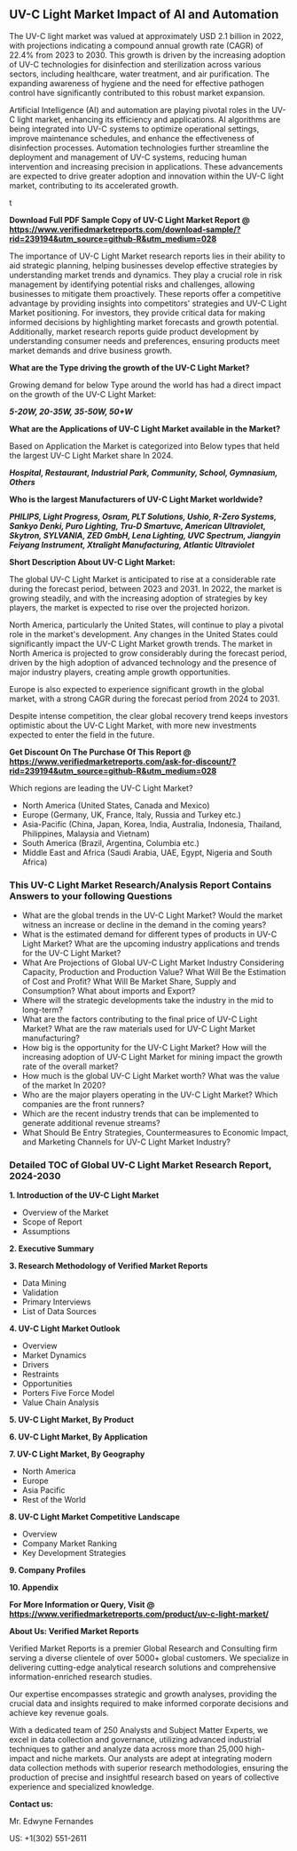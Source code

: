 <h2>UV-C Light Market Impact of AI and Automation</h2><p>The UV-C light market was valued at approximately USD 2.1 billion in 2022, with projections indicating a compound annual growth rate (CAGR) of 22.4% from 2023 to 2030. This growth is driven by the increasing adoption of UV-C technologies for disinfection and sterilization across various sectors, including healthcare, water treatment, and air purification. The expanding awareness of hygiene and the need for effective pathogen control have significantly contributed to this robust market expansion.</p><p>Artificial Intelligence (AI) and automation are playing pivotal roles in the UV-C light market, enhancing its efficiency and applications. AI algorithms are being integrated into UV-C systems to optimize operational settings, improve maintenance schedules, and enhance the effectiveness of disinfection processes. Automation technologies further streamline the deployment and management of UV-C systems, reducing human intervention and increasing precision in applications. These advancements are expected to drive greater adoption and innovation within the UV-C light market, contributing to its accelerated growth.</p>t</p><p id="" class=""><strong>Download Full PDF Sample Copy of UV-C Light Market Report @ <a href="https://www.verifiedmarketreports.com/download-sample/?rid=239194&utm_source=github-R&utm_medium=028" target="_blank">https://www.verifiedmarketreports.com/download-sample/?rid=239194&utm_source=github-R&utm_medium=028</a></strong></p><p>The importance of&nbsp;UV-C Light Market research reports lies in their ability to aid strategic planning, helping businesses develop effective strategies by understanding market trends and dynamics. They play a crucial role in risk management by identifying potential risks and challenges, allowing businesses to mitigate them proactively. These reports offer a competitive advantage by providing insights into competitors' strategies and UV-C Light Market positioning. For investors, they provide critical data for making informed decisions by highlighting market forecasts and growth potential. Additionally, market research reports guide product development by understanding consumer needs and preferences, ensuring products meet market demands and drive business growth.</p><p><strong>What are the&nbsp;Type driving the growth of the UV-C Light Market?</strong></p><p id="" class="">Growing demand for below Type around the world has had a direct impact on the growth of the UV-C Light Market:</p><em><strong>5-20W, 20-35W, 35-50W, 50+W</strong></em></p><strong>What are the&nbsp;Applications&nbsp;of UV-C Light Market available in the Market?</strong></p><p id="" class="">Based on Application the Market is categorized into Below types that held the largest UV-C Light Market share In 2024.</p><em><strong>Hospital, Restaurant, Industrial Park, Community, School, Gymnasium, Others</strong></em></p><strong>Who is the largest Manufacturers of UV-C Light Market worldwide?</strong></p><p><em><strong>PHILIPS, Light Progress, Osram, PLT Solutions, Ushio, R-Zero Systems, Sankyo Denki, Puro Lighting, Tru-D Smartuvc, American Ultraviolet, Skytron, SYLVANIA, ZED GmbH, Lena Lighting, UVC Spectrum, Jiangyin Feiyang Instrument, Xtralight Manufacturing, Atlantic Ultraviolet</strong></em></p><p id="" class=""><strong>Short Description About UV-C Light Market:</strong></p><p>The global UV-C Light Market is anticipated to rise at a considerable rate during the forecast period, between 2023 and 2031. In 2022, the market is growing steadily, and with the increasing adoption of strategies by key players, the market is expected to rise over the projected horizon.</p><p>North America, particularly the United States, will continue to play a pivotal role in the market's development. Any changes in the United States could significantly impact the UV-C Light Market growth trends. The market in North America is projected to grow considerably during the forecast period, driven by the high adoption of advanced technology and the presence of major industry players, creating ample growth opportunities.</p><p>Europe is also expected to experience significant growth in the global market, with a strong CAGR during the forecast period from 2024 to 2031.</p><p>Despite intense competition, the clear global recovery trend keeps investors optimistic about the UV-C Light Market, with more new investments expected to enter the field in the future.</p><p id="" class=""><strong>Get Discount On The Purchase Of This Report @ <a href="https://www.verifiedmarketreports.com/ask-for-discount/?rid=239194&utm_source=github-R&utm_medium=028" target="_blank">https://www.verifiedmarketreports.com/ask-for-discount/?rid=239194&utm_source=github-R&utm_medium=028</a></strong></p>Which regions are leading the UV-C Light Market?</p><ul><li>North America (United States, Canada and Mexico)</li><li>Europe (Germany, UK, France, Italy, Russia and Turkey etc.)</li><li>Asia-Pacific (China, Japan, Korea, India, Australia, Indonesia, Thailand, Philippines, Malaysia and Vietnam)</li><li>South America (Brazil, Argentina, Columbia etc.)</li><li>Middle East and Africa (Saudi Arabia, UAE, Egypt, Nigeria and South Africa)</li></ul><h3 id="" class="">This UV-C Light Market Research/Analysis Report Contains Answers to your following Questions</h3><ul><li>What are the global trends in the UV-C Light Market? Would the market witness an increase or decline in the demand in the coming years?</li><li>What is the estimated demand for different types of products in UV-C Light Market? What are the upcoming industry applications and trends for the UV-C Light Market?</li><li>What Are Projections of Global UV-C Light Market Industry Considering Capacity, Production and Production Value? What Will Be the Estimation of Cost and Profit? What Will Be Market Share, Supply and Consumption? What about imports and Export?</li><li>Where will the strategic developments take the industry in the mid to long-term?</li><li>What are the factors contributing to the final price of UV-C Light Market? What are the raw materials used for UV-C Light Market manufacturing?</li><li>How big is the opportunity for the UV-C Light Market? How will the increasing adoption of UV-C Light Market for mining impact the growth rate of the overall market?</li><li>How much is the global UV-C Light Market worth? What was the value of the market In 2020?</li><li>Who are the major players operating in the UV-C Light Market? Which companies are the front runners?</li><li>Which are the recent industry trends that can be implemented to generate additional revenue streams?</li><li>What Should Be Entry Strategies, Countermeasures to Economic Impact, and Marketing Channels for UV-C Light Market Industry?</li></ul><h3 id="" class="">Detailed TOC of Global UV-C Light Market Research Report, 2024-2030</h3><p id="" class=""><strong>1. Introduction of the UV-C Light Market</strong></p><ul><li>Overview of the Market</li><li>Scope of Report</li><li>Assumptions</li></ul><p id="" class=""><strong>2. Executive Summary</strong></p><p id="" class=""><strong>3. Research Methodology of Verified Market Reports</strong></p><ul><li>Data Mining</li><li>Validation</li><li>Primary Interviews</li><li>List of Data Sources</li></ul><p id="" class=""><strong>4. UV-C Light Market Outlook</strong></p><ul><li>Overview</li><li>Market Dynamics</li><li>Drivers</li><li>Restraints</li><li>Opportunities</li><li>Porters Five Force Model</li><li>Value Chain Analysis</li></ul><p id="" class=""><strong>5. UV-C Light Market, By Product</strong></p><p id="" class=""><strong>6. UV-C Light Market, By Application</strong></p><p id="" class=""><strong>7. UV-C Light Market, By Geography</strong></p><ul><li>North America</li><li>Europe</li><li>Asia Pacific</li><li>Rest of the World</li></ul><p id="" class=""><strong>8. UV-C Light Market Competitive Landscape</strong></p><ul><li>Overview</li><li>Company Market Ranking</li><li>Key Development Strategies</li></ul><p id="" class=""><strong>9. Company Profiles</strong></p><p id="" class=""><strong>10. Appendix</strong></p><p id="" class=""><strong>For More Information or Query, Visit @ <a href="https://www.verifiedmarketreports.com/product/uv-c-light-market/" target="_blank">https://www.verifiedmarketreports.com/product/uv-c-light-market/</a></strong></p><p id="" class=""><strong>About Us: Verified Market Reports</strong></p><p id="" class="">Verified Market Reports is a premier Global Research and Consulting firm serving a diverse clientele of over 5000+ global customers. We specialize in delivering cutting-edge analytical research solutions and comprehensive information-enriched research studies.</p><p id="" class="">Our expertise encompasses strategic and growth analyses, providing the crucial data and insights required to make informed corporate decisions and achieve key revenue goals.</p><p id="" class="">With a dedicated team of 250 Analysts and Subject Matter Experts, we excel in data collection and governance, utilizing advanced industrial techniques to gather and analyze data across more than 25,000 high-impact and niche markets. Our analysts are adept at integrating modern data collection methods with superior research methodologies, ensuring the production of precise and insightful research based on years of collective experience and specialized knowledge.</p><p id="" class=""><strong>Contact us:</strong></p><p id="" class="">Mr. Edwyne Fernandes</p><p id="" class="">US: +1(302) 551-2611</p>